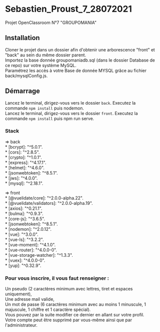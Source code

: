 # Sebastien_Proust_7_28072021

Projet OpenClassroom N°7 "GROUPOMANIA"

## Installation

Cloner le projet dans un dossier afin d'obtenir une arborescence "front" et "back" au sein du même dossier parent.  
Importez la base donnée groupomaniadb.sql (dans le dossier Database de ce repo) sur votre système MySQL.  
Paramétrez les accès à votre Base de donnée MYSQL grâce au fichier back/mysqlConfig.js.

## Démarrage

Lancez le terminal, dirigez-vous vers le dossier ``back``. Executez la commande ``npm install`` puis nodemon.  
Lancez le terminal, dirigez-vous vers le dossier ``front``. Executez la commande ``npm install`` puis npm run serve.

### Stack

=> back  
    * [bcrypt]: "^5.0.1".  
    * [cors]: "^2.8.5".  
    * [crypto]: "^1.0.1".  
    * [express]: "^4.17.1".  
    * [helmet]: "^4.6.0".  
    * [jsonwebtoken]: "^8.5.1".  
    * [jws]: "^4.0.0".  
    * [mysql]: "^2.18.1".  

=> front  
    * [@vuelidate/core]: "^2.0.0-alpha.22".  
    * [@vuelidate/validators]: "^2.0.0-alpha.19".  
    * [axios]: "^0.21.1".  
    * [bulma]: "^0.9.3".  
    * [core-js]: "^3.6.5".  
    * [jsonwebtoken]: "^8.5.1".  
    * [nodemon]: "^2.0.12".  
    * [vue]: "^3.0.0".  
    * [vue-ls]: "^3.2.2".  
    * [vue-moment]: "^4.1.0".  
    * [vue-router]: "^4.0.0-0".  
    * [vue-storage-watcher]: "^1.3.3".  
    * [vuex]: "^4.0.0-0".  
    * [yup]: "^0.32.9".  


### Pour vous inscrire, il vous faut renseigner :

Un pseudo (2 caractères minimum avec lettres, tiret et espaces uniquement),  
Une adresse mail valide,  
Un mot de passe (6 caractères minimum avec au moins 1 minuscule, 1 majuscule, 1 chiffre et 1 caractère spécial).  
Vous pouvez par la suite modifier ce dernier en allant sur votre profil.  
Votre compte peut être supprimé par vous-même ainsi que par l'administrateur.
